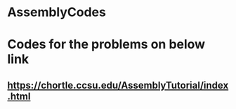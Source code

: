 # AssemblyCodes
# Codes for the problems on below link
## https://chortle.ccsu.edu/AssemblyTutorial/index.html
